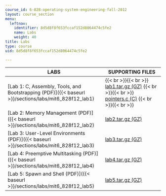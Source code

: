 ```yaml
---
course_id: 6-828-operating-system-engineering-fall-2012
layout: course_section
menu:
  leftnav:
    identifier: 8d5d8f8f653fccaf152d8064474c5fe2
    name: Labs
    weight: 40
title: Labs
type: course
uid: 8d5d8f8f653fccaf152d8064474c5fe2

---
```


| LABS | SUPPORTING FILES |
| --- | --- |
| [Lab 1: C, Assembly, Tools, and Bootstrapping (PDF)]({{< baseurl >}}/sections/labs/mit6_828f12_lab1) |  {{< br >}}{{< br >}} [lab1.tar.gz (GZ)](/coursemedia/6-828-operating-system-engineering-fall-2012/40d2783cfdfc91e297941a046a386b6d_lab1.tar.gz) {{< br >}}{{< br >}} [pointers.c (C)](/coursemedia/6-828-operating-system-engineering-fall-2012/6d944fbc5b6f1609091d59bcfa9dea24_pointers.c) {{< br >}}{{< br >}}  |
| [Lab 2: Memory Management (PDF)]({{< baseurl >}}/sections/labs/mit6_828f12_lab2) | [lab2.tar.gz (GZ)](/coursemedia/6-828-operating-system-engineering-fall-2012/3c0a002c25c94437fbd0a273b8659d64_lab2.tar.gz) |
| [Lab 3: User-Level Environments (PDF)]({{< baseurl >}}/sections/labs/mit6_828f12_lab3) | [lab3.tar.gz (GZ)](/coursemedia/6-828-operating-system-engineering-fall-2012/09f4f75948eba76842f0368be826d84c_lab3.tar.gz) |
| [Lab 4: Preemptive Multitasking (PDF)]({{< baseurl >}}/sections/labs/mit6_828f12_lab4) | [lab4.tar.gz (GZ)](/coursemedia/6-828-operating-system-engineering-fall-2012/ac0415d7b04dfa0e4caed03ddf95e45d_lab4.tar.gz) |
| [Lab 5: Spawn and Shell (PDF)]({{< baseurl >}}/sections/labs/mit6_828f12_lab5) | [lab5.tar.gz (GZ)](/coursemedia/6-828-operating-system-engineering-fall-2012/7bd4e3334e5a88cdf008c465dd079ba4_lab5.tar.gz)